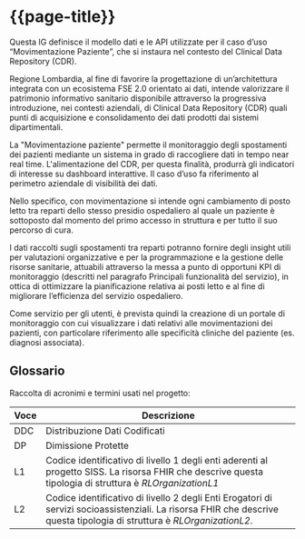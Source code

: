 # {{page-title}}


Questa IG definisce il modello dati e le API utilizzate per il caso d’uso “Movimentazione Paziente”, che si instaura nel contesto del Clinical Data Repository (CDR).

<div class="alert alert-info">
Regione Lombardia, al fine di favorire la progettazione di un’architettura integrata con un ecosistema FSE 2.0 orientato ai dati, intende valorizzare il patrimonio informativo sanitario disponibile attraverso la progressiva introduzione, nei contesti aziendali, di Clinical Data Repository (CDR) quali punti di acquisizione e consolidamento dei dati prodotti dai sistemi dipartimentali. 
</div>

La "Movimentazione paziente" permette il monitoraggio degli spostamenti dei pazienti mediante un sistema in grado di raccogliere dati in tempo near real time. L'alimentazione del CDR, per questa finalità, produrrà gli indicatori di interesse su dashboard interattive. Il caso d’uso fa riferimento al perimetro aziendale di visibilità dei dati. 

Nello specifico, con movimentazione si intende ogni cambiamento di posto letto tra reparti dello stesso presidio ospedaliero al quale un paziente è sottoposto dal momento del primo accesso in struttura e per tutto il suo percorso di cura.  

I dati raccolti sugli spostamenti tra reparti potranno fornire degli insight utili per valutazioni organizzative e per la programmazione e la gestione delle risorse sanitarie, attuabili attraverso la messa a punto di opportuni KPI di monitoraggio (descritti nel paragrafo Principali funzionalità del servizio), in ottica di ottimizzare la pianificazione relativa ai posti letto e al fine di migliorare l’efficienza del servizio ospedaliero. 

Come servizio per gli utenti, è prevista quindi la creazione di un portale di monitoraggio con cui visualizzare i dati relativi alle movimentazioni dei pazienti, con particolare riferimento alle specificità cliniche del paziente (es. diagnosi associata).  


## Glossario
Raccolta di acronimi e termini usati nel progetto:
 
| Voce | Descrizione |
|---|---|
| DDC | Distribuzione Dati Codificati |
| DP | Dimissione Protette |
| L1 | Codice   identificativo di livello 1 degli enti aderenti al progetto SISS. La risorsa   FHIR che descrive questa tipologia di struttura è _RLOrganizationL1_ |
| L2 | Codice identificativo di livello 2 degli Enti Erogatori di servizi socioassistenziali. La risorsa FHIR che descrive questa tipologia di struttura è _RLOrganizationL2_. |
